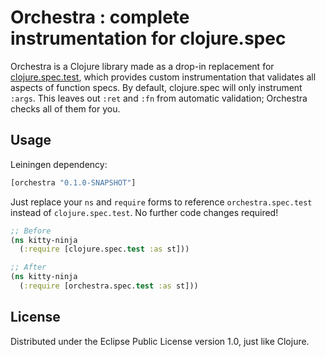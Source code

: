 # Orchestra : complete instrumentation for clojure.spec

Orchestra is a Clojure library made as a drop-in replacement for
[clojure.spec.test](https://clojure.org/guides/spec), which provides custom
instrumentation that validates all aspects of function specs. By default,
clojure.spec will only instrument `:args`.  This leaves out `:ret` and `:fn`
from automatic validation; Orchestra checks all of them for you.

## Usage

Leiningen dependency:

```clojure
[orchestra "0.1.0-SNAPSHOT"]
```

Just replace your `ns` and `require` forms to reference `orchestra.spec.test`
instead of `clojure.spec.test`. No further code changes required!

```clojure
;; Before
(ns kitty-ninja
  (:require [clojure.spec.test :as st]))

;; After
(ns kitty-ninja
  (:require [orchestra.spec.test :as st]))
```

## License

Distributed under the Eclipse Public License version 1.0, just like Clojure.
